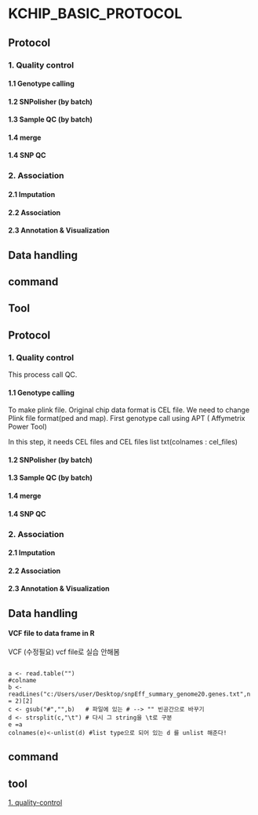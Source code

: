 # KCHIP_BASIC_PROTOCOL


## Protocol
### 1. Quality control
#### 1.1 Genotype calling
#### 1.2 SNPolisher (by batch)
#### 1.3 Sample QC (by batch)
#### 1.4 merge
#### 1.4 SNP QC
### 2. Association
#### 2.1 Imputation
#### 2.2 Association
#### 2.3 Annotation & Visualization
## Data handling
## command
## Tool


## Protocol


### 1. Quality control
This process call QC. 
#### 1.1 Genotype calling
To make plink file.
Original chip data format is CEL file. 
We need to change Plink file format(ped and map).
First genotype call using APT ( Affymetrix Power Tool) 

In this step, it needs CEL files and CEL files list txt(colnames : cel_files)


#### 1.2 SNPolisher (by batch)

#### 1.3 Sample QC (by batch)
#### 1.4 merge
#### 1.4 SNP QC

### 2. Association
#### 2.1 Imputation
#### 2.2 Association
#### 2.3 Annotation & Visualization


## Data handling
#### VCF file to data frame in R
VCF (수정필요) vcf file로 실습 안해봄

<pre><code>
a <- read.table("")
#colname
b <- readLines("c:/Users/user/Desktop/snpEff_summary_genome20.genes.txt",n = 2)[2]
c <- gsub("#","",b)   # 파일에 있는 # --> "" 빈공간으로 바꾸기
d <- strsplit(c,"\t") # 다시 그 string을 \t로 구분
e =a
colnames(e)<-unlist(d) #list type으로 되어 있는 d 를 unlist 해준다!
</code></pre>



## command
## tool




[1. quality-control](https://github.com/ksmpooh/SungminCode/tree/master/KCDC/KCHIP_basic_protocol#1-quality-controlheading)
